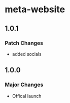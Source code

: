 # meta-website

## 1.0.1

### Patch Changes

- added socials

## 1.0.0

### Major Changes

- Offical launch

